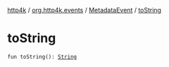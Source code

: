 [http4k](../../index.md) / [org.http4k.events](../index.md) / [MetadataEvent](index.md) / [toString](./to-string.md)

# toString

`fun toString(): `[`String`](https://kotlinlang.org/api/latest/jvm/stdlib/kotlin/-string/index.html)